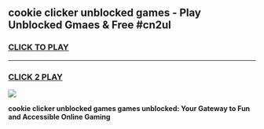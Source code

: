 
## cookie clicker unblocked games - Play Unblocked Gmaes & Free #cn2ul
<h3>
<a href="https://news.freeplayer.one?title=cookie_clicker_unblocked_games&ref=03M">CLICK TO PLAY</a></h3>
<hr>

<h3>
<a href="https://news.freeplayer.one?title=cookie_clicker_unblocked_games&ref=03M">CLICK 2 PLAY</a>
  
</h3>

<a href="https://news.freeplayer.one?title=cookie_clicker_unblocked_games&ref=03M"><img src="https://clearcache.store/games.png"></a>


**cookie clicker unblocked games games unblocked: Your Gateway to Fun and Accessible Online Gaming**
